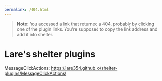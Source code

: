 ```yaml
---
permalink: /404.html
---
```

> **Note:** You accessed a link that returned a 404, probably by clicking one of the plugin links. You're supposed to copy the link address and add it into shelter.

# Lare's shelter plugins

MessageClickActions: https://lare354.github.io/shelter-plugins/MessageClickActions/

